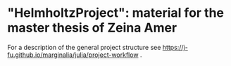 # "HelmholtzProject": material for the master thesis of Zeina Amer


For a description of the general project structure see https://j-fu.github.io/marginalia/julia/project-workflow .

